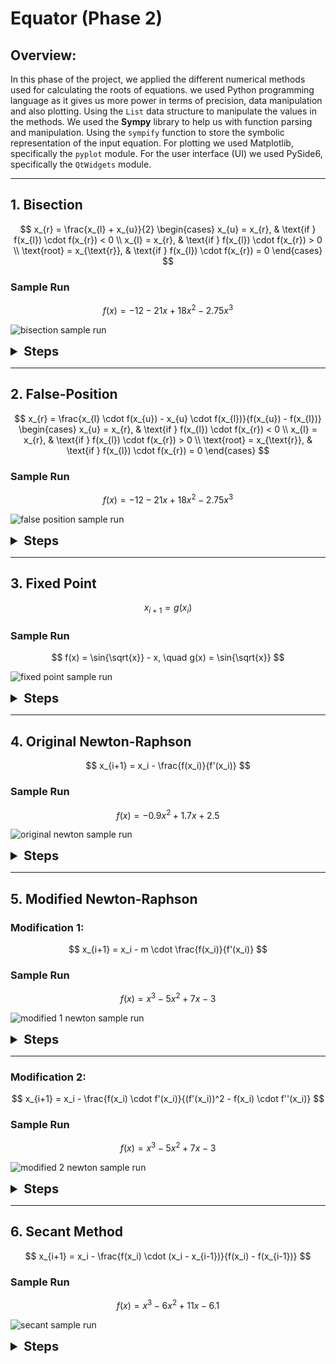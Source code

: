 # Equator (Phase 2)

## Overview:

In this phase of the project, we applied the different numerical methods used for calculating the roots of equations. we used Python programming language as it gives us more power in terms of precision, data manipulation and also plotting. Using the `List` data structure to manipulate the values in the methods.
We used the **Sympy** library to help us with function parsing and manipulation. Using the `sympify` function to store the symbolic representation of the input equation.
For plotting we used Matplotlib, specifically the `pyplot` module.
For the user interface (UI) we used PySide6, specifically the `QtWidgets` module. 

---

## 1. Bisection

$$
x_{r} = \frac{x_{l} + x_{u}}{2}
\begin{cases}
    x_{u} = x_{r}, & \text{if } f(x_{l}) \cdot f(x_{r}) < 0 \\
    x_{l} = x_{r}, & \text{if } f(x_{l}) \cdot f(x_{r}) > 0 \\
    \text{root} = x_{\text{r}}, & \text{if } f(x_{l}) \cdot f(x_{r}) = 0
\end{cases}
$$

### Sample Run

$$
f(x) = -12 - 21x + 18x^2 - 2.75x^3
$$

![bisection sample run](screenshots/Find%20Root/Bisection/problem.png)

<details>
<summary style="font-size: 20px; font-weight: bold;">Steps</summary>

**Step 1:**
![bisection step 1](screenshots/Find%20Root/Bisection/Step1.png)
**Step 2:**
![bisection step 2](screenshots/Find%20Root/Bisection/Step2.png)
**Step 3:**
![bisection step 3](screenshots/Find%20Root/Bisection/Step3.png)
**Step 4:**
![bisection step 4](screenshots/Find%20Root/Bisection/Step4.png)
**Step 5:**
![bisection step 5](screenshots/Find%20Root/Bisection/Step5.png)
**Step 6:**
![bisection step 6](screenshots/Find%20Root/Bisection/Step6.png)
**Step 7:**
![bisection step 7](screenshots/Find%20Root/Bisection/Step7.png)
**Step 8:**
![bisection step 8](screenshots/Find%20Root/Bisection/Step8.png)
**Step 9:**
![bisection step 9](screenshots/Find%20Root/Bisection/Step9.png)
</details>

---

## 2. False-Position

$$
x_{r} = \frac{x_{l} \cdot f(x_{u}) - x_{u} \cdot f(x_{l})}{f(x_{u}) - f(x_{l})}
\begin{cases}
    x_{u} = x_{r}, & \text{if } f(x_{l}) \cdot f(x_{r}) < 0 \\
    x_{l} = x_{r}, & \text{if } f(x_{l}) \cdot f(x_{r}) > 0 \\
    \text{root} = x_{\text{r}}, & \text{if } f(x_{l}) \cdot f(x_{r}) = 0
\end{cases}
$$


### Sample Run

$$
f(x) = -12 - 21x + 18x^2 - 2.75x^3
$$

![false position sample run](screenshots/Find%20Root/False-Position/problem.png)

<details>
<summary style="font-size: 20px; font-weight: bold;">Steps</summary>

**Step 1:**
![false position step 1](screenshots/Find%20Root/False-Position/Step1.png)
**Step 2:**
![false position step 2](screenshots/Find%20Root/False-Position/Step2.png)
**Step 3:**
![false position step 3](screenshots/Find%20Root/False-Position/Step3.png)
**Step 4:**
![false position step 4](screenshots/Find%20Root/False-Position/Step4.png)
**Step 5:**
![false position step 5](screenshots/Find%20Root/False-Position/Step5.png)
**Step 6:**
![false position step 6](screenshots/Find%20Root/False-Position/Step6.png)
**Step 7:**
![false position step 7](screenshots/Find%20Root/False-Position/Step7.png)

</details>

---

## 3. Fixed Point

$$
x_{i+1} = g(x_{i}) 
$$

### Sample Run

$$
f(x) = \sin{\sqrt{x}} - x, \quad g(x) = \sin{\sqrt{x}}
$$

![fixed point sample run](screenshots/Find%20Root/Fixed%20Point/problem.png)

<details>
<summary style="font-size: 20px; font-weight: bold;">Steps</summary>

**Step 1:**
![fixed point step 1](screenshots/Find%20Root/Fixed%20Point/Step1.png)
**Step 2:**
![fixed point step 2](screenshots/Find%20Root/Fixed%20Point/Step2.png)
**Step 3:**
![fixed point step 3](screenshots/Find%20Root/Fixed%20Point/Step3.png)
**Step 4:**
![fixed point step 4](screenshots/Find%20Root/Fixed%20Point/Step4.png)
**Step 5:**
![fixed point step 5](screenshots/Find%20Root/Fixed%20Point/Step5.png)
**Step 6:**
![fixed point step 6](screenshots/Find%20Root/Fixed%20Point/Step6.png)
**Step 7:**
![fixed point step 7](screenshots/Find%20Root/Fixed%20Point/Step7.png)
**Step 8:**
![fixed point step 8](screenshots/Find%20Root/Fixed%20Point/Step8.png)
**Step 9:**
![fixed point step 9](screenshots/Find%20Root/Fixed%20Point/Step9.png)
</details>

---

## 4. Original Newton-Raphson

$$
x_{i+1} = x_i - \frac{f(x_i)}{f'(x_i)}
$$

### Sample Run

$$
f(x) = -0.9x^2 + 1.7x + 2.5
$$

![original newton sample run](screenshots/Find%20Root/Original%20Newton/problem.png)

<details>
<summary style="font-size: 20px; font-weight: bold;">Steps</summary>

**Step 1:**
![original newton step 1](screenshots/Find%20Root/Original%20Newton/Step1.png)
**Step 2:**
![original newton step 2](screenshots/Find%20Root/Original%20Newton/Step2.png)
**Step 3:**
![original newton step 3](screenshots/Find%20Root/Original%20Newton/Step3.png)
**Step 4:**
![original newton step 4](screenshots/Find%20Root/Original%20Newton/Step4.png)
**Step 5:**
![original newton step 5](screenshots/Find%20Root/Original%20Newton/Step5.png)

</details>

---

## 5. Modified Newton-Raphson

### **Modification 1:**

$$
x_{i+1} = x_i - m \cdot \frac{f(x_i)}{f'(x_i)}
$$

### Sample Run
$$
f(x) = x^3 - 5x^2 + 7x - 3
$$

![modified 1 newton sample run](screenshots/Find%20Root/Modified%20Newton%201/problem.png)

<details>
<summary style="font-size: 20px; font-weight: bold;">Steps</summary>

**Step 1:**
![modified 1 newton step 1](screenshots/Find%20Root/Modified%20Newton%201/Step1.png)
**Step 2:**
![modified 1 newton step 2](screenshots/Find%20Root/Modified%20Newton%201/Step2.png)
**Step 3:**
![modified 1 newton step 3](screenshots/Find%20Root/Modified%20Newton%201/Step3.png)
**Step 4:**
![modified 1 newton step 4](screenshots/Find%20Root/Modified%20Newton%201/Step4.png)

</details>

---

### **Modification 2:**

$$
x_{i+1} = x_i - \frac{f(x_i) \cdot f'(x_i)}{(f'(x_i))^2 - f(x_i) \cdot f''(x_i)}
$$

### Sample Run

$$
f(x) = x^3 - 5x^2 + 7x - 3
$$

![modified 2 newton sample run](screenshots/Find%20Root/Modified%20Newton%202/problem.png)

<details>
<summary style="font-size: 20px; font-weight: bold;">Steps</summary>

**Step 1:**
![modified 2 newton step 1](screenshots/Find%20Root/Modified%20Newton%202/Step1.png)
**Step 2:**
![modified 2 newton step 2](screenshots/Find%20Root/Modified%20Newton%202/Step2.png)
**Step 3:**
![modified 2 newton step 3](screenshots/Find%20Root/Modified%20Newton%202/Step3.png)
**Step 4:**
![modified 2 newton step 4](screenshots/Find%20Root/Modified%20Newton%202/Step4.png)
</details>

---

## 6. Secant Method

$$
x_{i+1} = x_i - \frac{f(x_i) \cdot (x_i - x_{i-1})}{f(x_i) - f(x_{i-1})}
$$

### Sample Run

$$
f(x) = x^3 - 6x^2 + 11x - 6.1
$$

![secant sample run](screenshots/Find%20Root/Secant/problem.png)

<details>
<summary style="font-size: 20px; font-weight: bold;">Steps</summary>

**Step 1:**
![secant step 1](screenshots/Find%20Root/Secant/Step1.png)
**Step 2:**
![secant step 2](screenshots/Find%20Root/Secant/Step2.png)
**Step 3:**
![secant step 3](screenshots/Find%20Root/Secant/Step3.png)
</details>

